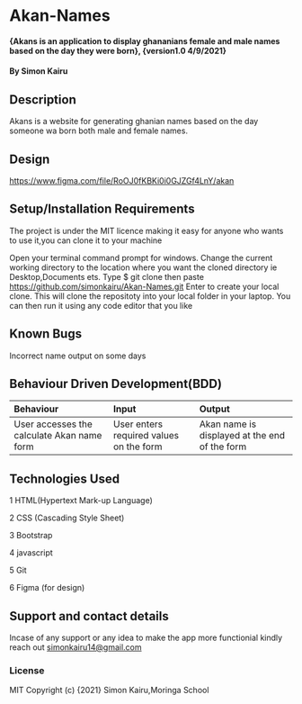 # Akan-Names
#### {Akans is an application to display ghananians female and male names based on the day they were born}, {version1.0 4/9/2021}
#### By Simon Kairu
## Description
Akans is a website for generating ghanian names based on the day someone wa born both male and female names.
## Design
https://www.figma.com/file/RoOJ0fKBKi0i0GJZGf4LnY/akan
## Setup/Installation Requirements
The project is under the MIT licence making it easy for anyone who wants to use it,you can clone it to your machine

Open your terminal command prompt for windows.
Change the current working directory to the location where you want the cloned directory ie Desktop,Documents ets.
Type $ git clone then paste https://github.com/simonkairu/Akan-Names.git
Enter to create your local clone.
This will clone the repositoty into your local folder in your laptop.
You can then run it using any code editor that you like
## Known Bugs
Incorrect name output on some days 

## Behaviour Driven Development(BDD)
|Behaviour| Input| Output|
|:--------|:-----|:------|
|User accesses the calculate Akan name form | User enters required values on the form | Akan name is displayed at the end of the form|
## Technologies Used
1 HTML(Hypertext Mark-up Language)

2 CSS (Cascading Style Sheet)

3 Bootstrap

4 javascript

5 Git

6 Figma (for design)



## Support and contact details
Incase of any support or any idea to make the app more functionial kindly reach out simonkairu14@gmail.com

### License
MIT
Copyright (c) {2021} Simon Kairu,Moringa School